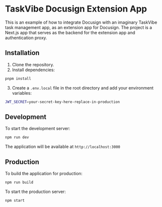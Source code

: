 # TaskVibe Docusign Extension App

This is an example of how to integrate Docusign with an imaginary TaskVibe task management app, as an extension app for Docusign. The project is a Next.js app that serves as the backend for the extension app and authentication proxy.

## Installation

1. Clone the repository.
2. Install dependencies:

```bash
pnpm install
```

3. Create a `.env.local` file in the root directory and add your environment variables:

```bash
JWT_SECRET=your-secret-key-here-replace-in-production
```

## Development

To start the development server:

```bash
npm run dev
```

The application will be available at `http://localhost:3000`

## Production

To build the application for production:

```bash
npm run build
```

To start the production server:

```bash
npm start
```
